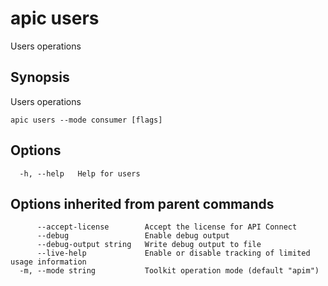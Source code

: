 # apic users

Users operations

## Synopsis

Users operations

```
apic users --mode consumer [flags]
```

## Options

```
  -h, --help   Help for users
```

## Options inherited from parent commands

```
      --accept-license        Accept the license for API Connect
      --debug                 Enable debug output
      --debug-output string   Write debug output to file
      --live-help             Enable or disable tracking of limited usage information
  -m, --mode string           Toolkit operation mode (default "apim")
```
